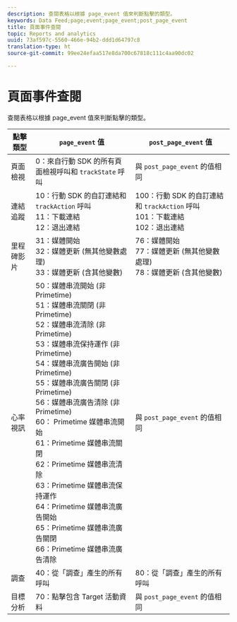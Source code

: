 ```yaml
---
description: 查閱表格以根據 page_event 值來判斷點擊的類型。
keywords: Data Feed;page;event;page_event;post_page_event
title: 頁面事件查閱
topic: Reports and analytics
uuid: 73af597c-5560-466e-94b2-ddd1d64797c8
translation-type: ht
source-git-commit: 99ee24efaa517e8da700c67818c111c4aa90dc02

---
```



# 頁面事件查閱

查閱表格以根據 page_event 值來判斷點擊的類型。

| 點擊類型 | `page_event` 值 | `post_page_event` 值 |
| --- | --- | --- |
| 頁面檢視 | 0：來自行動 SDK 的所有頁面檢視呼叫和 `trackState` 呼叫 | 與 `post_page_event` 的值相同 |
| 連結追蹤 | 10：行動 SDK 的自訂連結和 `trackAction` 呼叫<br>11：下載連結<br>12：退出連結 | 100：行動 SDK 的自訂連結和 `trackAction` 呼叫<br>101：下載連結<br>102：退出連結 |
| 里程碑影片 | 31：媒體開始<br>32：媒體更新 (無其他變數處理)<br>33：媒體更新 (含其他變數) | 76：媒體開始<br>77：媒體更新 (無其他變數處理)<br>78：媒體更新 (含其他變數) |
| 心率視訊 | 50：媒體串流開始 (非 Primetime)<br>51：媒體串流關閉 (非 Primetime)<br>52：媒體串流清除 (非 Primetime) <br>53：媒體串流保持運作 (非 Primetime)<br>54：媒體串流廣告開始 (非 Primetime)<br>55：媒體串流廣告關閉 (非 Primetime)<br>56：媒體串流廣告清除 (非 Primetime)<br>60： Primetime 媒體串流開始<br>61：Primetime 媒體串流關閉<br>62：Primetime 媒體串流清除<br>63：Primetime 媒體串流保持運作<br>64：Primetime 媒體串流廣告開始<br>65：Primetime 媒體串流廣告關閉<br>66：Primetime 媒體串流廣告清除 | 與 `post_page_event` 的值相同 |
| 調查 | 40：從「調查」產生的所有呼叫 | 80：從「調查」產生的所有呼叫 |
| 目標分析 | 70：點擊包含 Target 活動資料 | 與 `post_page_event` 的值相同 |
